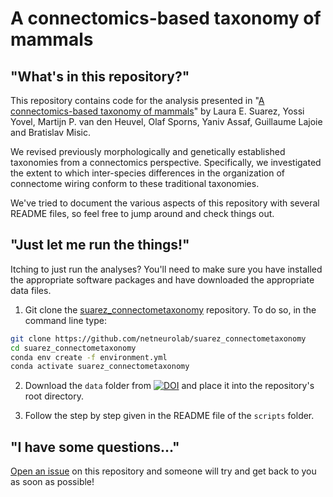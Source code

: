 # A connectomics-based taxonomy of mammals

## "What's in this repository?"

This repository contains code for the analysis presented in "[A connectomics-based taxonomy of mammals](https://elifesciences.org/articles/78635)" by Laura E. Suarez, Yossi Yovel, Martijn P. van den Heuvel, Olaf Sporns, Yaniv Assaf, Guillaume Lajoie and Bratislav Misic.

We revised previously morphologically and genetically established taxonomies from a connectomics perspective. Specifically, we investigated the extent to which inter-species differences in the organization of connectome wiring conform to these traditional taxonomies.

We've tried to document the various aspects of this repository with several README files, so feel free to jump around and check things out.

## "Just let me run the things!"

Itching to just run the analyses? You'll need to make sure you have installed the appropriate software packages and have downloaded the appropriate data files.

1. Git clone the [suarez_connectometaxonomy](https://github.com/netneurolab/suarez_connectometaxonomy.git) repository. To do so, in the command line type:

```bash
git clone https://github.com/netneurolab/suarez_connectometaxonomy
cd suarez_connectometaxonomy
conda env create -f environment.yml
conda activate suarez_connectometaxonomy
```

2. Download the `data` folder from [![DOI](https://zenodo.org/badge/DOI/10.5281/zenodo.7143143.svg)](https://doi.org/10.5281/zenodo.7143143) and place it into the repository's root directory.

3. Follow the step by step given in the README file of the `scripts` folder.

## "I have some questions..."

[Open an issue](https://github.com/netneurolab/suarez_connectometaxonomy/issues) on this repository and someone will try and get back to you as soon as possible!
